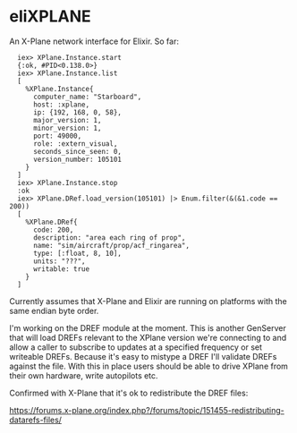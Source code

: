 eliXPLANE
======

An X-Plane network interface for Elixir. So far:

```$elixir
  iex> XPlane.Instance.start
  {:ok, #PID<0.138.0>}
  iex> XPlane.Instance.list
  [
    %XPlane.Instance{
      computer_name: "Starboard",
      host: :xplane,
      ip: {192, 168, 0, 58},
      major_version: 1,
      minor_version: 1,
      port: 49000,
      role: :extern_visual,
      seconds_since_seen: 0,
      version_number: 105101
    }
  ]
  iex> XPlane.Instance.stop
  :ok
  iex> XPlane.DRef.load_version(105101) |> Enum.filter(&(&1.code == 200)) 
  [
    %XPlane.DRef{
      code: 200,
      description: "area each ring of prop",
      name: "sim/aircraft/prop/acf_ringarea",
      type: [:float, 8, 10],
      units: "???",
      writable: true
    }
  ]
```
Currently assumes that X-Plane and Elixir are running on platforms with the same
endian byte order.

I'm working on the DREF module at the moment. This is another GenServer that will
load DREFs relevant to the XPlane version we're connecting to and allow a caller 
to subscribe to updates at a specified frequency or set writeable DREFs. Because
it's easy to mistype a DREF I'll validate DREFs against the file. With this in 
place users should be able to drive XPlane from their own hardware, write
autopilots etc.

Confirmed with X-Plane that it's ok to redistribute the DREF files:

https://forums.x-plane.org/index.php?/forums/topic/151455-redistributing-datarefs-files/